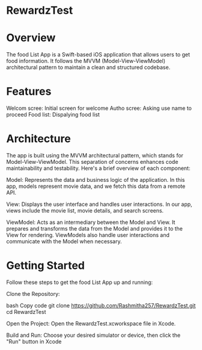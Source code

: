 # RewardzTest
# Overview
The food List App is a Swift-based iOS application that allows users to get food information. It follows the MVVM (Model-View-ViewModel) architectural pattern to maintain a clean and structured codebase.

# Features
Welcom scree: Initial screen for welcome
Autho scree: Asking use name to proceed
Food list: Dispalying food list

# Architecture
The app is built using the MVVM architectural pattern, which stands for Model-View-ViewModel. This separation of concerns enhances code maintainability and testability. Here's a brief overview of each component:

Model: Represents the data and business logic of the application. In this app, models represent movie data, and we fetch this data from a remote API.

View: Displays the user interface and handles user interactions. In our app, views include the movie list, movie details, and search screens.

ViewModel: Acts as an intermediary between the Model and View. It prepares and transforms the data from the Model and provides it to the View for rendering. ViewModels also handle user interactions and communicate with the Model when necessary.

# Getting Started
Follow these steps to get the food List App up and running:

Clone the Repository:

bash
Copy code
git clone https://github.com/Rashmitha257/RewardzTest.git
cd RewardzTest

Open the Project:
Open the RewardzTest.xcworkspace file in Xcode.

Build and Run:
Choose your desired simulator or device, then click the "Run" button in Xcode
